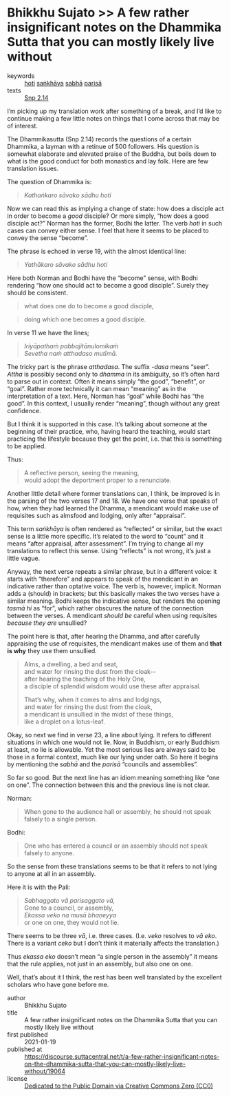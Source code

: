 # Bhikkhu Sujato >> A few rather insignificant notes on the Dhammika Sutta that you can mostly likely live without

<dl class='metadata'>
<dt id='keywords'>keywords</dt>
    <dd property='dc:subject'>
        <a  target='_blank' rel='noopener' href='https://suttacentral.net/define/hoti'>hoti</a>
        <a  target='_blank' rel='noopener' href='https://suttacentral.net/define/saṅkhāya'>saṅkhāya</a>
        <a  target='_blank' rel='noopener' href='https://suttacentral.net/define/sabhā'>sabhā</a>
        <a  target='_blank' rel='noopener' href='https://suttacentral.net/define/parisā'>parisā</a>
    </dd>
<dt id='uid_sutta'>texts</dt>
    <dd property='dc:identifier'>
        <a  target='_blank' rel='noopener' href='https:suttacentral.net/snp2.14'>Snp 2.14</a>
    </dd>
</dl>

I’m picking up my translation work after something of a break, and I’d like to continue making a few little notes on things that I come across that may be of interest.

The Dhammikasutta (Snp 2.14) records the questions of a certain Dhammika, a layman with a retinue of 500 followers. His question is somewhat elaborate and elevated praise of the Buddha, but boils down to what is the good conduct for both monastics and lay folk. Here are few translation issues.

The question of Dhammika is:

>*Kathaṅkaro sāvako sādhu hoti*

Now we can read this as implying a change of state: how does a disciple act in order to become a *good* disciple? Or more simply, “how does a good disciple act?” Norman has the former, Bodhi the latter. The verb *hoti* in such cases can convey either sense. I feel that here it seems to be placed to convey the sense “become”.

The phrase is echoed in verse 19, with the almost identical line:

>*Yathākaro sāvako sādhu hoti*

Here both Norman and Bodhi have the “become” sense, with Bodhi rendering “how one should act to become a good disciple”. Surely they should be consistent.

>what does one do to become a good disciple,

>doing which one becomes a good disciple.

In verse 11 we have the lines;

>*Iriyāpathaṁ pabbajitānulomikaṁ  
>Sevetha naṁ atthadaso mutīmā.*

The tricky part is the phrase *atthadasa*. The suffix *-dasa* means “seer”. *Attha* is possibly second only to *dhamma* in its ambiguity, so it’s often hard to parse out in context. Often it means simply “the good”, “benefit”, or “goal”. Rather more technically it can mean “meaning” as in the interpretation of a text. Here, Norman has “goal” while Bodhi has “the good”. In this context, I usually render “meaning”, though without any great confidence. 

But I think it is supported in this case. It’s talking about someone at the beginning of their practice, who, having heard the teaching, would start practicing the lifestyle because they get the point, i.e. that this is something to be applied.

 Thus:

>A reflective person, seeing the meaning,  
>would adopt the deportment proper to a renunciate.

Another little detail where former translations can, I think, be improved is in the parsing of the two verses 17 and 18. We have one verse that speaks of how, when they had learned the Dhamma, a mendicant would make use of requisites such as almsfood and lodging, only after “appraisal”. 

This term *saṅkhāya* is often rendered as “reflected” or similar, but the exact sense is a little more specific. It’s related to the word to “count” and it means “after appraisal, after assessment”. I’m trying to change all my translations to reflect this sense. Using “reflects” is not wrong, it’s just a little vague.

Anyway, the next verse repeats a similar phrase, but in a different voice: it starts with “therefore” and appears to speak of the mendicant in an indicative rather than optative voice. The verb is, however, implicit. Norman adds a (should) in brackets; but this basically makes the two verses have a similar meaning. Bodhi keeps the indicative sense, but renders the opening *tasmā hi* as “for”, which rather obscures the nature of the connection between the verses. A mendicant *should be* careful when using requisites *because they are* unsullied?

The point here is that, after hearing the Dhamma, and after carefully appraising the use of requisites, the mendicant makes use of them and **that is why** they use them unsullied.

>Alms, a dwelling, a bed and seat,  
>and water for rinsing the dust from the cloak--  
>after hearing the teaching of the Holy One,   
>a disciple of splendid wisdom would use these after appraisal.  
>
>That’s why, when it comes to alms and lodgings,  
>and water for rinsing the dust from the cloak,  
>a mendicant is unsullied in the midst of these things,  
>like a droplet on a lotus-leaf.

Okay, so next we find in verse 23, a line about lying. It refers to different situations in which one would not lie. Now, in Buddhism, or early Buddhism at least, no lie is allowable. Yet the most serious lies are always said to be those in a formal context, much like our lying under oath. So here it begins by mentioning the *sabhā* and the *parisā* “councils and assemblies”. 

So far so good. But the next line has an idiom meaning something like “one on one”. The connection between this and the previous line is not clear.

Norman: 

>When gone to the audience hall or assembly, he should not speak falsely to a single person.

Bodhi: 

>One who has entered a council or an assembly should not speak falsely to anyone.

So the sense from these translations seems to be that it refers to not lying to anyone at all in an assembly.

Here it is with the Pali:

>*Sabhaggato vā parisaggato vā,*  
>Gone to a council, or assembly,  
>*Ekassa veko na musā bhaṇeyya*  
>or one on one, they would not lie.

There seems to be three *vā*, i.e. three cases. (I.e. *veko* resolves to *vā eko*. There is a variant *ceko* but I don’t think it materially affects the translation.) 

Thus *ekassa eko* doesn’t mean “a single person in the assembly” it means that the rule applies, not just in an assembly, but also one on one.

Well, that’s about it I think, the rest has been well translated by the excellent scholars who have gone before me.

<footer>
<dl class='metadata'>
<dt id='author'>author</dt>
    <dd property='dc:creator'>Bhikkhu Sujato</dd>
<dt id='title'>title</dt>
    <dd property='dc:title'>A few rather insignificant notes on the Dhammika Sutta that you can mostly likely live without</dd>
<dt id='first_published_date'>first published</dt>
    <dd property='dc:date'>2021-01-19</dd>
<dt id='first_published_url'>published at</dt>
<dd property='dc:source'>
        <a  target='_blank' rel='noopener' href='https://discourse.suttacentral.net/t/a-few-rather-insignificant-notes-on-the-dhammika-sutta-that-you-can-mostly-likely-live-without/19064'>https://discourse.suttacentral.net/t/a-few-rather-insignificant-notes-on-the-dhammika-sutta-that-you-can-mostly-likely-live-without/19064</a>
</dd>
    <dt id='license'>license</dt>
    <dd property='dc:rights'>
        <a  target='_blank' rel='noopener' href='https://creativecommons.org/publicdomain/zero/1.0/legalcode'>Dedicated to the Public Domain via Creative Commons Zero (CC0)</a>
    </dd>
</dl>
</footer>